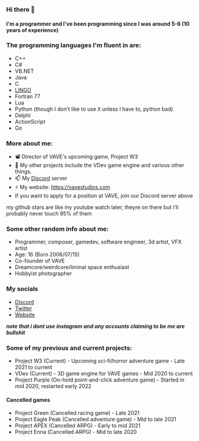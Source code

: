### Hi there 👋

#### I'm a programmer and I've been programming since I was around 5-6 (10 years of experience)

### The programming languages I'm fluent in are:
- C++
- C#
- VB.NET
- Java
- C
- [LINGO](https://en.wikipedia.org/wiki/Lingo_(programming_language))
- Fortran 77
- Lua
- Python (though I don't like to use it unless I have to, python bad)
- Delphi
- ActionScript
- Go

### More about me:

- 📽️ Director of VAVE's upcoming game, Project W3
- 👯 My other projects include the VDev game engine and various other things.
- 📫 My [Discord](https://discord.gg/zAT7gKdxA6) server
- ⚡ My website: https://vavestudios.com
- If you want to apply for a position at VAVE, join our Discord server above

my github stars are like my youtube watch later, theyre on there but i'll probably never touch 95% of them

### Some other random info about me:
- Programmer, composer, gamedev, software engineer, 3d artist, VFX artist
- Age: 16 (Born 2006/07/15)
- Co-founder of VAVE
- Dreamcore/weirdcore/liminal space enthusiast
- Hobbyist photographer

### My socials
- [Discord](https://discord.gg/zAT7gKdxA6)
- [Twitter](https://twitter.com/bnjyofficial)
- [Website](https://vavestudios.com)

***note that i dont use instagram and any accounts claiming to be me are bullshit***

### Some of my previous and current projects:
- Project W3 (Current) - Upcoming sci-fi/horror adventure game - Late 2021 to current
- VDev (Current) - 3D game engine for VAVE games - Mid 2020 to current
- Project Purple (On-hold point-and-click adventure game) - Started in mid 2020, restarted early 2022
#### Cancelled games
- Project Green (Cancelled racing game) - Late 2021
- Project Eagle Peak (Cancelled adventure game) - Mid to late 2021
- Project APEX (Cancelled ARPG) - Early to mid 2021
- Project Enna (Cancelled ARPG) - Mid to late 2020
